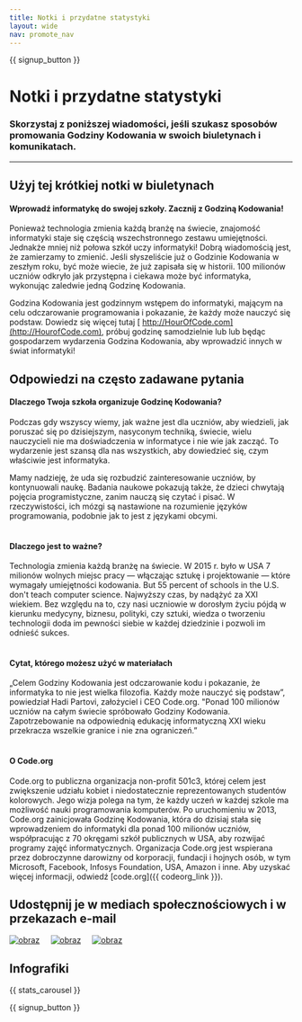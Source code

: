 ```yaml
---
title: Notki i przydatne statystyki
layout: wide
nav: promote_nav
---
```


<a id="blurb"></a>

{{ signup_button }}

# Notki i przydatne statystyki

### Skorzystaj z poniższej wiadomości, jeśli szukasz sposobów promowania Godziny Kodowania w swoich biuletynach i komunikatach.

* * *

## Użyj tej krótkiej notki w biuletynach

#### Wprowadź informatykę do swojej szkoły. Zacznij z Godziną Kodowania!

Ponieważ technologia zmienia każdą branżę na świecie, znajomość informatyki staje się częścią wszechstronnego zestawu umiejętności. Jednakże mniej niż połowa szkół uczy informatyki! Dobrą wiadomością jest, że zamierzamy to zmienić. Jeśli słyszeliście już o Godzinie Kodowania w zeszłym roku, być może wiecie, że już zapisała się w historii. 100 milionów uczniów odkryło jak przystępna i ciekawa może być informatyka, wykonując zaledwie jedną Godzinę Kodowania.

Godzina Kodowania jest godzinnym wstępem do informatyki, mającym na celu odczarowanie programowania i pokazanie, że każdy może nauczyć się podstaw. Dowiedz się więcej tutaj [ http://HourOfCode.com](http://HourofCode.com), próbuj godzinę samodzielnie lub lub będąc gospodarzem wydarzenia Godzina Kodowania, aby wprowadzić innych w świat informatyki!

## Odpowiedzi na często zadawane pytania

#### Dlaczego Twoja szkoła organizuje Godzinę Kodowania?

Podczas gdy wszyscy wiemy, jak ważne jest dla uczniów, aby wiedzieli, jak poruszać się po dzisiejszym, nasyconym techniką, świecie, wielu nauczycieli nie ma doświadczenia w informatyce i nie wie jak zacząć. To wydarzenie jest szansą dla nas wszystkich, aby dowiedzieć się, czym właściwie jest informatyka.

Mamy nadzieję, że uda się rozbudzić zainteresowanie uczniów, by kontynuowali naukę. Badania naukowe pokazują także, że dzieci chwytają pojęcia programistyczne, zanim nauczą się czytać i pisać. W rzeczywistości, ich mózgi są nastawione na rozumienie języków programowania, podobnie jak to jest z językami obcymi. <br /> <br />

#### Dlaczego jest to ważne?

Technologia zmienia każdą branżę na świecie. W 2015 r. było w USA 7 milionów wolnych miejsc pracy — włączając sztukę i projektowanie — które wymagały umiejętności kodowania. But 55 percent of schools in the U.S. don't teach computer science. Najwyższy czas, by nadążyć za XXI wiekiem. Bez względu na to, czy nasi uczniowie w dorosłym życiu pójdą w kierunku medycyny, biznesu, polityki, czy sztuki, wiedza o tworzeniu technologii doda im pewności siebie w każdej dziedzinie i pozwoli im odnieść sukces. <br /> <br />

#### Cytat, którego możesz użyć w materiałach

„Celem Godziny Kodowania jest odczarowanie kodu i pokazanie, że informatyka to nie jest wielka filozofia. Każdy może nauczyć się podstaw”, powiedział Hadi Partovi, założyciel i CEO Code.org. "Ponad 100 milionów uczniów na całym świecie spróbowało Godziny Kodowania. Zapotrzebowanie na odpowiednią edukację informatyczną XXI wieku przekracza wszelkie granice i nie zna ograniczeń.” <br /> <br />

#### O Code.org

Code.org to publiczna organizacja non-profit 501c3, której celem jest zwiększenie udziału kobiet i niedostatecznie reprezentowanych studentów kolorowych. Jego wizja polega na tym, że każdy uczeń w każdej szkole ma możliwość nauki programowania komputerów. Po uruchomieniu w 2013, Code.org zainicjowała Godzinę Kodowania, która do dzisiaj stała się wprowadzeniem do informatyki dla ponad 100 milionów uczniów, współpracując z 70 okręgami szkół publicznych w USA, aby rozwijać programy zajęć informatycznych. Organizacja Code.org jest wspierana przez dobroczynne darowizny od korporacji, fundacji i hojnych osób, w tym Microsoft, Facebook, Infosys Foundation, USA, Amazon i inne. Aby uzyskać więcej informacji, odwiedź [code.org]({{ codeorg_link }}).

## Udostępnij je w mediach społecznościowych i w przekazach e-mail

[![obraz](/images/social-media//fit-250/social-1.png)](/images/social-media/social-1.png)&nbsp;&nbsp;&nbsp;&nbsp; [![obraz](/images/social-media/fit-250/social-2.png)](/images/social-media/social-2.png)&nbsp;&nbsp;&nbsp;&nbsp; [![obraz](/images/social-media/fit-250/social-3.png)](/images/social-media/social-3.png)&nbsp;&nbsp;&nbsp;&nbsp;

<a id="infographics"></a>

## Infografiki

{{ stats_carousel }}

{{ signup_button }}